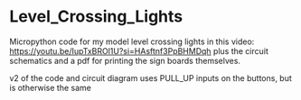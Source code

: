 # Level_Crossing_Lights

Micropython code for my model level crossing lights in this video: https://youtu.be/IupTxBROl1U?si=HAsftnf3PpBHMDqh
plus the circuit schematics and a pdf for printing the sign boards themselves.

v2 of the code and circuit diagram uses PULL_UP inputs on the buttons, but is otherwise the same

